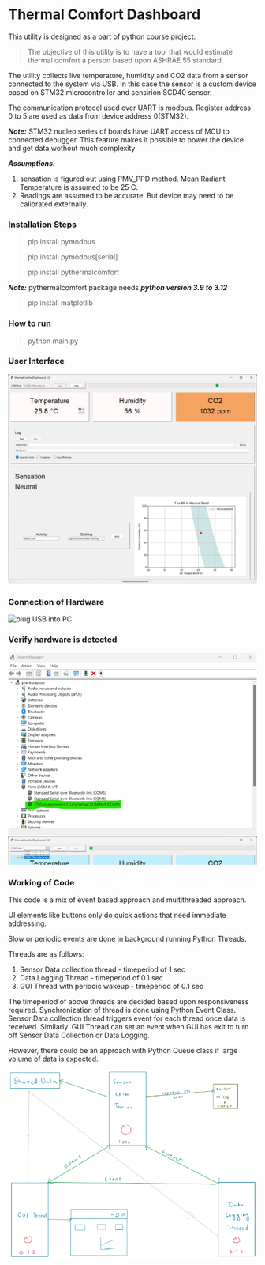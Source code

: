 # Thermal Comfort Dashboard

This utility is designed as a part of python course project.

> The objective of this utility is to have a tool that would estimate thermal comfort a person based upon ASHRAE 55 standard.

The utility collects live temperature, humidity and CO2 data from a sensor connected to the system via USB.
In this case the sensor is a custom device based on STM32 microcontroller and sensirion SCD40 sensor.

The communication protocol used over UART is modbus.
Register address 0 to 5 are used as data from device address 0(STM32).

***Note:***
STM32 nucleo series of boards have UART access of MCU to connected debugger. This feature makes it possible to power the device and get data wothout much complexity

***Assumptions:***
1. sensation is figured out using PMV_PPD method. Mean Radiant Temperature is assumed to be 25 C.
2. Readings are assumed to be accurate. But device may need to be calibrated externally.


### Installation Steps

> pip install pymodbus

> pip install pymodbus[serial]

> pip install pythermalcomfort

***Note:*** pythermalcomfort package needs ***python version 3.9 to 3.12***

> pip install matplotlib


### How to run

> python main.py

### User Interface

![Screenshot of UI](images/ui.jpg)

### Connection of Hardware

![plug USB into PC](https://www.dmcinfo.com/Portals/0/STM32%20Nucleo%20Development%20Board%20and%20USB%20Mini%20B%20Cable_1.jpg)

### Verify hardware is detected
![device manager should have STMicro](images/detect1.jpg)
![device manager should have STMicro](images/detect2.jpg)

### Working of Code

This code is a mix of event based approach and multithreaded approach.

UI elements like buttons only do quick actions that need immediate addressing.

Slow or periodic events are done in background running Python Threads.

Threads are as follows:
1. Sensor Data collection thread - timeperiod of 1 sec
2. Data Logging Thread - timeperiod of 0.1 sec
3. GUI Thread with periodic wakeup - timeperiod of 0.1 sec

The timeperiod of above threads are decided based upon responsiveness required.
Synchronization of thread is done using Python Event Class.
Sensor Data collection thread triggers event for each thread once data is received.
Similarly. GUI Thread can set an event when GUI has exit to turn off Sensor Data Collection or Data Logging.

However, there could be an approach with Python Queue class if large volume of data is expected.

![blockDiagram](images/blockDiagram.png)

